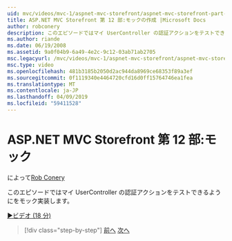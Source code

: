```yaml
---
uid: mvc/videos/mvc-1/aspnet-mvc-storefront/aspnet-mvc-storefront-part-12-mocking
title: ASP.NET MVC Storefront 第 12 部:モックの作成 |Microsoft Docs
author: robconery
description: このエピソードではマイ UserController の認証アクションをテストできるようにをモック実装します。
ms.author: riande
ms.date: 06/19/2008
ms.assetid: 9a0f04b9-6a49-4e2c-9c12-03ab71ab2705
msc.legacyurl: /mvc/videos/mvc-1/aspnet-mvc-storefront/aspnet-mvc-storefront-part-12-mocking
msc.type: video
ms.openlocfilehash: 481b3185b2050d2ac944da8969ce68353f89a3ef
ms.sourcegitcommit: 0f1119340e4464720cfd16d0ff15764746ea1fea
ms.translationtype: MT
ms.contentlocale: ja-JP
ms.lasthandoff: 04/09/2019
ms.locfileid: "59411528"
---
```

# <a name="aspnet-mvc-storefront-part-12-mocking"></a>ASP.NET MVC Storefront 第 12 部:モック

によって[Rob Conery](https://github.com/robconery)

このエピソードではマイ UserController の認証アクションをテストできるようにをモック実装します。

[&#9654;ビデオ (18 分)](https://channel9.msdn.com/Blogs/ASP-NET-Site-Videos/aspnet-mvc-storefront-part-12-mocking)

> [!div class="step-by-step"]
> [前へ](aspnet-mvc-storefront-part-11-hooking-up-the-shopping-cart-and-using-components.md)
> [次へ](aspnet-mvc-storefront-part-13-dependency-injection.md)

